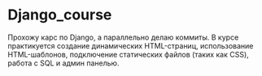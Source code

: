 # Django_course

Прохожу карс по Django, а параллельно делаю коммиты. В курсе практикуется создание динамических HTML-страниц, использование HTML-шаблонов, подключение статических файлов (таких как CSS), работа с SQL и админ панелью.
